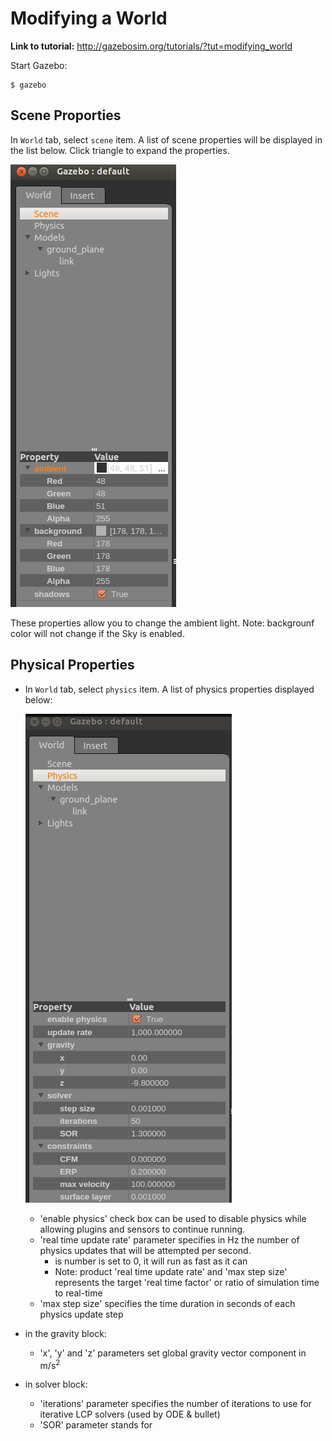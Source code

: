 # Modifying a World

**Link to tutorial:** http://gazebosim.org/tutorials/?tut=modifying_world

Start Gazebo:

```
$ gazebo
```

## Scene Proporties

In `World` tab, select `scene` item. A list of scene properties will be displayed in the list below. Click triangle to expand the properties.

![scene][1]

These properties allow you to change the ambient light. Note: backgrounf color will not change if the Sky is enabled.

## Physical Properties

- In `World` tab, select `physics` item.  A list of physics properties displayed below:
    
    ![physical][2]
    
    - 'enable physics' check box can be used to disable physics while allowing plugins and sensors to continue running.
    - 'real time update rate' parameter specifies in Hz the number of physics updates that will be attempted per second.
        - is number is set to 0, it will run as fast as it can
        - Note: product 'real time update rate' and 'max step size' represents the target 'real time factor' or ratio of simulation time to real-time
    - 'max step size' specifies the time duration in seconds of each physics update step
- in the gravity block:
    - 'x', 'y' and 'z' parameters set global gravity vector component in m/s<sup>2</sup>
- in solver block:
    - 'iterations' parameter specifies the number of iterations to use for iterative LCP solvers (used by ODE & bullet)
    - 'SOR' parameter stands for 
    



    

[1]: images/scene_prop.png
[2]: images/physics_prop.png
